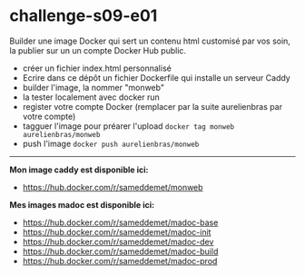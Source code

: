 # challenge-s09-e01

Builder une image Docker qui sert un contenu html customisé par vos soin, la publier sur un un compte Docker Hub public.

- créer un fichier index.html personnalisé
- Ecrire dans ce dépôt un fichier Dockerfile qui installe un serveur Caddy
- builder l'image, la nommer "monweb"
- la tester localement avec docker run
- register votre compte Docker (remplacer par la suite aurelienbras par votre compte)
- tagguer l'image pour préarer l'upload `docker tag monweb aurelienbras/monweb`
- push l'image `docker push aurelienbras/monweb`

***

**Mon image caddy est disponible ici:**
- https://hub.docker.com/r/sameddemet/monweb 

**Mes images madoc est disponible ici:** 
- https://hub.docker.com/r/sameddemet/madoc-base
- https://hub.docker.com/r/sameddemet/madoc-init
- https://hub.docker.com/r/sameddemet/madoc-dev
- https://hub.docker.com/r/sameddemet/madoc-build
- https://hub.docker.com/r/sameddemet/madoc-prod